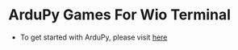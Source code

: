 # ArduPy Games For Wio Terminal

- To get started with ArduPy, please visit [here](https://wiki.seeedstudio.com/ArduPy/)
